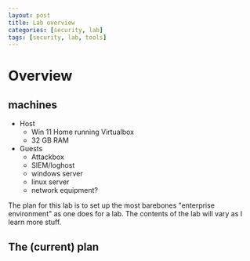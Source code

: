 ```yaml
---
layout: post
title: Lab overview
categories: [security, lab]
tags: [security, lab, tools]
---
```


# Overview
## machines

* Host
  * Win 11 Home running Virtualbox
  * 32 GB RAM
* Guests
  * Attackbox
  * SIEM/loghost
  * windows server
  * linux server
  * network equipment?

The plan for this lab is to set up the most barebones "enterprise environment" as one does for a lab. The contents of the lab will vary as I learn more stuff.

## The (current) plan


